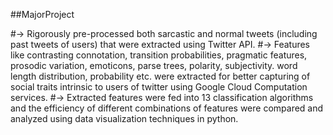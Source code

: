 ##MajorProject


#-> Rigorously pre-processed both sarcastic and normal tweets (including past tweets of users) that were extracted using Twitter API.
#-> Features like contrasting connotation, transition probabilities, pragmatic features, prosodic variation, emoticons, parse trees, polarity, subjectivity. word length distribution, probability etc. were extracted for better capturing of social traits intrinsic to users of twitter using Google Cloud Computation services.
#-> Extracted features were fed into 13 classification algorithms and the efficiency of different combinations of features were compared and analyzed using data visualization techniques in python.
